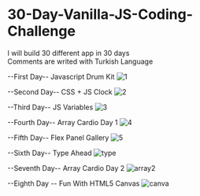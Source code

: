 # 30-Day-Vanilla-JS-Coding-Challenge
I will build 30 different app in 30 days </br>
Comments are writed with Turkish Language

--First Day--
Javascript Drum Kit
![1](https://user-images.githubusercontent.com/61773458/180597511-20195c2a-3a67-4f0f-a14d-e95a256b763a.jpg)


--Second Day--
CSS + JS Clock
![2](https://user-images.githubusercontent.com/61773458/180597514-327831e7-9c3e-46bf-9fde-1875ecd3cf61.jpg)

--Third Day--
JS Variables
![3](https://user-images.githubusercontent.com/61773458/180597516-af789918-2ac5-44db-bb8a-2c8eb20f6e75.png)

--Fourth Day--
Array Cardio Day 1
![4](https://user-images.githubusercontent.com/61773458/180597518-8f6bc173-28df-4da9-a339-5a3755ff80c3.png)

--Fifth Day--
Flex Panel Gallery
![5](https://user-images.githubusercontent.com/61773458/180597519-0c73f4df-1e8f-49f3-bf29-5214080bfbda.png)

--Sixth Day--
Type Ahead
![type](https://user-images.githubusercontent.com/61773458/180661997-1c3ac985-1a71-40ce-934f-f6d9cd109bb7.png)

--Seventh Day--
Array Cardio Day 2
![array2](https://user-images.githubusercontent.com/61773458/180662041-71f9e698-13f8-41ce-b0eb-a9a051d19f83.png)

--Eighth Day --
Fun With HTML5 Canvas
![canva](https://user-images.githubusercontent.com/61773458/180662047-968cbb15-6c49-4262-98e9-9d06d2014796.png)
